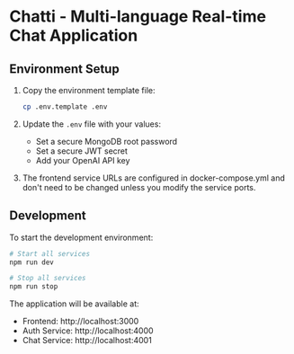 # Chatti - Multi-language Real-time Chat Application

## Environment Setup

1. Copy the environment template file:
   ```bash
   cp .env.template .env
   ```

2. Update the `.env` file with your values:
   - Set a secure MongoDB root password
   - Set a secure JWT secret
   - Add your OpenAI API key

3. The frontend service URLs are configured in docker-compose.yml and don't need to be changed unless you modify the service ports.

## Development

To start the development environment:

```bash
# Start all services
npm run dev

# Stop all services
npm run stop
```

The application will be available at:
- Frontend: http://localhost:3000
- Auth Service: http://localhost:4000
- Chat Service: http://localhost:4001 